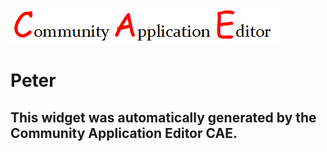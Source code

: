 ![CAE](https://github.com/PhilCAEOrg/frontendComponent-606/blob/gh-pages/img/logo.png)  

Peter
===================


This widget was automatically generated by the Community Application Editor CAE.  
---------------
